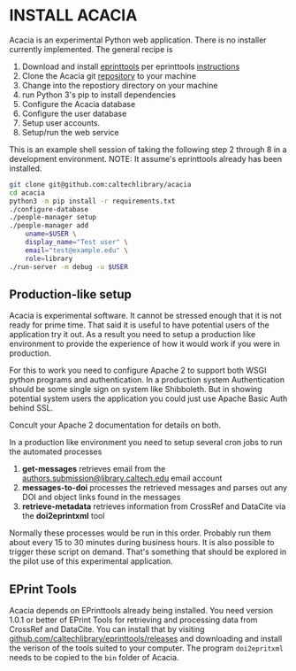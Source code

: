 INSTALL ACACIA
==============

Acacia is an experimental Python web application.  There is no installer
currently implemented. The general recipe is

1. Download and install [eprinttools](https://github.com/caltechlibrary/eprinttools/releases) per eprinttools [instructions](https://github.com/caltechlibrary/eprinttools/blob/main/INSTALL.md)
2. Clone the Acacia git [repository](https://github.com/caltechlibrary/acacia) to your machine
3. Change into the repostiory directory on your machine
4. run Python 3's pip to install dependencies
5. Configure the Acacia database
6. Configure the user database
7. Setup user accounts.
8. Setup/run the web service

This is an example shell session of taking the following step 2 through
8 in a development environment.  NOTE: It assume's eprinttools already
has been installed.

```bash
git clone git@github.com:caltechlibrary/acacia
cd acacia
python3 -m pip install -r requirements.txt
./configure-database
./people-manager setup
./people-manager add 
    uname=$USER \
    display_name="Test user" \
    email="test@example.edu" \
    role=library
./run-server -m debug -u $USER
```


Production-like setup
---------------------

Acacia is experimental software. It cannot be stressed enough that it
is not ready for prime time. That said it is useful to have potential
users of the application try it out. As a result you need to setup a
production like environment to provide the experience of how it would
work if you were in production.

For this to work you need to configure Apache 2 to support both WSGI
python programs and authentication. In a production system Authentication
should be some single sign on system like Shibboleth. But in showing
potential system users the application you could just use Apache Basic Auth
behind SSL.

Concult your Apache 2 documentation for details on both.

In a production like environment you need to setup several cron jobs
to run the automated processes

1. __get-messages__ retrieves email from the authors.submission@library.caltech.edu email account
2. __messages-to-doi__ processes the retrieved messages and parses out any DOI and object links found in the messages
3. __retrieve-metadata__ retrieves information from CrossRef and DataCite via the __doi2eprintxml__ tool
 
Normally these processes would be run in this order. Probably run them about every 15 to 30 minutes during business hours.  It is also possible to trigger these script on demand. That's something that should be explored in the pilot use of this experimental application.

EPrint Tools
------------

Acacia depends on EPrinttools already being installed.
You need version 1.0.1 or better of EPrint Tools for retrieving
and processing data from CrossRef and DataCite. You can install
that by visiting [github.com/caltechlibrary/eprinttools/releases](https://github.com/caltechlibrary/eprinttools/releases) and downloading
and install the verison of the tools suited to your computer.
The program `doi2epritxml` needs to be copied to the `bin` folder
of Acacia.


